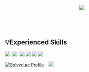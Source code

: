 <div align="center">
<img src="https://capsule-render.vercel.app/api?type=Cylinder&text=YeonHak%20Lee's%20GitHub&color=auto" />
</div>

<br><br><br>

## 💡Experienced Skills

<img src="https://img.shields.io/badge/JAVA-007396?style=flat&logo=java&logoColor=white">
&nbsp;<img src="https://img.shields.io/badge/JavaScript-F7DF1E?style=flat&logo=JavaScript&logoColor=yellow"/>
&nbsp;<img src="https://shields.io/badge/TypeScript-3178C6?style=flat&logo=TypeScript&logoColor=FFF"/>

<img src="https://img.shields.io/badge/React-61DAFB?style=flat&logo=React&logoColor=blue"/> 
<img src="https://img.shields.io/badge/Vue.js-4FC08D?style=flat&logo=Vue.js&logoColor=blue"/> 
<img src="https://img.shields.io/badge/SpringBoot-6DB33F?style=flat&logo=SpringBoot&logoColor=white"/>

<br>

[![Solved.ac Profile](http://mazassumnida.wtf/api/v2/generate_badge?boj=dldusgkr788)](https://solved.ac/dldusgkr788/)
&nbsp;&nbsp;
<img src="http://mazandi.herokuapp.com/api?handle=dldusgkr788&theme=warm"/>
